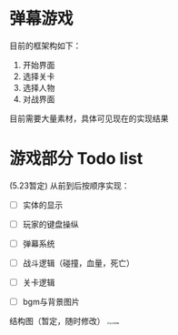 # 弹幕游戏
目前的框架构如下：
1. 开始界面
2. 选择关卡
3. 选择人物
4. 对战界面

目前需要大量素材，具体可见现在的实现结果





# 游戏部分 Todo list
(5.23暂定)
从前到后按顺序实现：

- [ ] 实体的显示
- [ ] 玩家的键盘操纵
- [ ] 弹幕系统
- [ ] 战斗逻辑（碰撞，血量，死亡）
- [ ] 关卡逻辑
- [ ] bgm与背景图片



结构图（暂定，随时修改）
<img src="http://assets.processon.com/chart_image/6277d8c31efad40df02af5ad.png?_=1653295454652" alt="设计结构图" style="zoom: 25%;" />